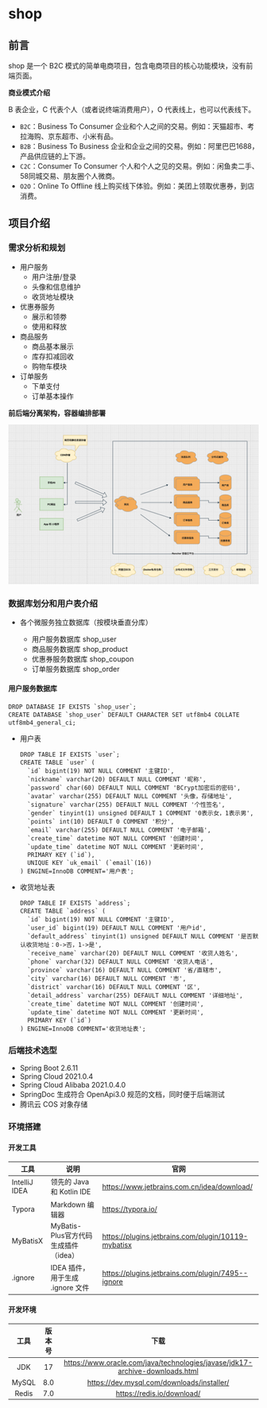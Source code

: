# shop

## 前言

shop 是一个 B2C 模式的简单电商项目，包含电商项目的核心功能模块，没有前端页面。

**商业模式介绍**

B 表企业，C 代表个人（或者说终端消费用户），O 代表线上，也可以代表线下。

- `B2C`：Business To Consumer 企业和个人之间的交易。例如：天猫超市、考拉海购、京东超市、小米有品。
- `B2B`：Business To Business 企业和企业之间的交易。例如：阿里巴巴1688，产品供应链的上下游。
- `C2C`：Consumer To Consumer 个人和个人之见的交易。例如：闲鱼卖二手、58同城交易、朋友圈个人微商。
- `O2O`：Online To Offline 线上购买线下体验。例如：美团上领取优惠券，到店消费。

## 项目介绍

### 需求分析和规划

* 用户服务
    * 用户注册/登录
    * 头像和信息维护
    * 收货地址模块
* 优惠券服务
    * 展示和领劵
    * 使用和释放
* 商品服务
    * 商品基本展示
    * 库存扣减回收
    * 购物车模块
* 订单服务
    * 下单支付
    * 订单基本操作

**前后端分离架构，容器编排部署**

![模块和流程](docs/img/模块和流程.png)

### 数据库划分和用户表介绍

* 各个微服务独立数据库（按模块垂直分库）

  * 用户服务数据库 shop_user
  * 商品服务数据库 shop_product
  * 优惠券服务数据库 shop_coupon
  * 订单服务数据库 shop_order

#### 用户服务数据库

```mysql
DROP DATABASE IF EXISTS `shop_user`;
CREATE DATABASE `shop_user` DEFAULT CHARACTER SET utf8mb4 COLLATE utf8mb4_general_ci;
```

  * 用户表

    ```mysql
    DROP TABLE IF EXISTS `user`;
    CREATE TABLE `user` (
      `id` bigint(19) NOT NULL COMMENT '主键ID',
      `nickname` varchar(20) DEFAULT NULL COMMENT '昵称',
      `password` char(60) DEFAULT NULL COMMENT 'BCrypt加密后的密码',
      `avatar` varchar(255) DEFAULT NULL COMMENT '头像，存储地址',
      `signature` varchar(255) DEFAULT NULL COMMENT '个性签名',
      `gender` tinyint(1) unsigned DEFAULT 1 COMMENT '0表示女，1表示男',
      `points` int(10) DEFAULT 0 COMMENT '积分',
      `email` varchar(255) DEFAULT NULL COMMENT '电子邮箱',
      `create_time` datetime NOT NULL COMMENT '创建时间',
      `update_time` datetime NOT NULL COMMENT '更新时间',
      PRIMARY KEY (`id`),
      UNIQUE KEY `uk_email` (`email`(16))
    ) ENGINE=InnoDB COMMENT='用户表';
    ```

  * 收货地址表

    ```mysql
    DROP TABLE IF EXISTS `address`;
    CREATE TABLE `address` (
      `id` bigint(19) NOT NULL COMMENT '主键ID',
      `user_id` bigint(19) DEFAULT NULL COMMENT '用户id',
      `default_address` tinyint(1) unsigned DEFAULT NULL COMMENT '是否默认收货地址：0->否，1->是',
      `receive_name` varchar(20) DEFAULT NULL COMMENT '收货人姓名',
      `phone` varchar(32) DEFAULT NULL COMMENT '收货人电话',
      `province` varchar(16) DEFAULT NULL COMMENT '省/直辖市',
      `city` varchar(16) DEFAULT NULL COMMENT '市',
      `district` varchar(16) DEFAULT NULL COMMENT '区',
      `detail_address` varchar(255) DEFAULT NULL COMMENT '详细地址',
      `create_time` datetime NOT NULL COMMENT '创建时间',
      `update_time` datetime NOT NULL COMMENT '更新时间',
      PRIMARY KEY (`id`)
    ) ENGINE=InnoDB COMMENT='收货地址表';
    ```

### 后端技术选型

- Spring Boot 2.6.11
- Spring Cloud 2021.0.4
- Spring Cloud Alibaba 2021.0.4.0
- SpringDoc 生成符合 OpenApi3.0 规范的文档，同时便于后端测试
- 腾讯云 COS 对象存储

### 环境搭建

#### 开发工具

| 工具          | 说明                                 | 官网                                                |
| ------------- | ------------------------------------ | --------------------------------------------------- |
| IntelliJ IDEA | 领先的 Java 和 Kotlin IDE            | https://www.jetbrains.com.cn/idea/download/         |
| Typora        | Markdown 编辑器                      | https://typora.io/                                  |
| MyBatisX      | MyBatis-Plus官方代码生成插件（idea） | https://plugins.jetbrains.com/plugin/10119-mybatisx |
| .ignore       | IDEA 插件，用于生成 .ignore 文件     | https://plugins.jetbrains.com/plugin/7495--ignore   |

#### 开发环境

| 工具  | 版本号 |                             下载                             |
| :---: | :----: | :----------------------------------------------------------: |
|  JDK  |   17   | https://www.oracle.com/java/technologies/javase/jdk17-archive-downloads.html |
| MySQL |  8.0   |          https://dev.mysql.com/downloads/installer/          |
| Redis |  7.0   |                  https://redis.io/download/                  |

